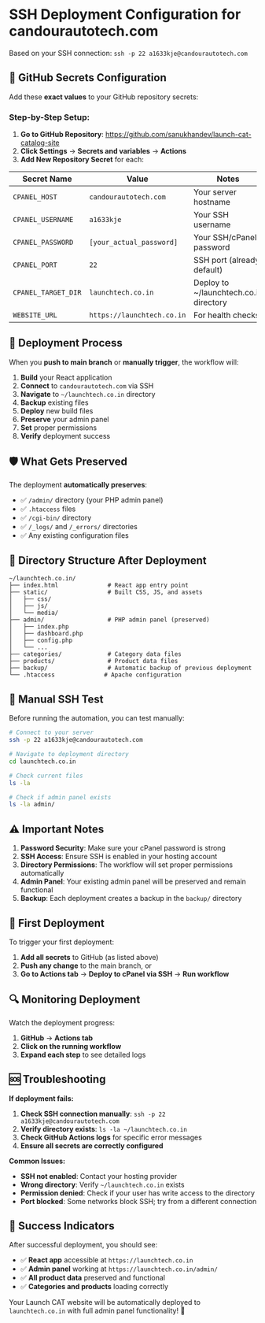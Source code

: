 # SSH Deployment Configuration for candourautotech.com

Based on your SSH connection: `ssh -p 22 a1633kje@candourautotech.com`

## 🔐 GitHub Secrets Configuration

Add these **exact values** to your GitHub repository secrets:

### **Step-by-Step Setup:**

1. **Go to GitHub Repository**: https://github.com/sanukhandev/launch-cat-catalog-site
2. **Click Settings** → **Secrets and variables** → **Actions**
3. **Add New Repository Secret** for each:

| Secret Name | Value | Notes |
|-------------|-------|-------|
| `CPANEL_HOST` | `candourautotech.com` | Your server hostname |
| `CPANEL_USERNAME` | `a1633kje` | Your SSH username |
| `CPANEL_PASSWORD` | `[your_actual_password]` | Your SSH/cPanel password |
| `CPANEL_PORT` | `22` | SSH port (already default) |
| `CPANEL_TARGET_DIR` | `launchtech.co.in` | Deploy to ~/launchtech.co.in directory |
| `WEBSITE_URL` | `https://launchtech.co.in` | For health checks |

## 🚀 Deployment Process

When you **push to main branch** or **manually trigger**, the workflow will:

1. **Build** your React application
2. **Connect** to `candourautotech.com` via SSH
3. **Navigate** to `~/launchtech.co.in` directory
4. **Backup** existing files
5. **Deploy** new build files
6. **Preserve** your admin panel
7. **Set** proper permissions
8. **Verify** deployment success

## 🛡️ What Gets Preserved

The deployment **automatically preserves**:
- ✅ `/admin/` directory (your PHP admin panel)
- ✅ `.htaccess` files
- ✅ `/cgi-bin/` directory
- ✅ `/_logs/` and `/_errors/` directories
- ✅ Any existing configuration files

## 📂 Directory Structure After Deployment

```
~/launchtech.co.in/
├── index.html              # React app entry point
├── static/                 # Built CSS, JS, and assets
│   ├── css/
│   ├── js/
│   └── media/
├── admin/                  # PHP admin panel (preserved)
│   ├── index.php
│   ├── dashboard.php
│   ├── config.php
│   └── ...
├── categories/             # Category data files
├── products/               # Product data files
├── backup/                 # Automatic backup of previous deployment
└── .htaccess              # Apache configuration
```

## 🔧 Manual SSH Test

Before running the automation, you can test manually:

```bash
# Connect to your server
ssh -p 22 a1633kje@candourautotech.com

# Navigate to deployment directory
cd launchtech.co.in

# Check current files
ls -la

# Check if admin panel exists
ls -la admin/
```

## ⚠️ Important Notes

1. **Password Security**: Make sure your cPanel password is strong
2. **SSH Access**: Ensure SSH is enabled in your hosting account
3. **Directory Permissions**: The workflow will set proper permissions automatically
4. **Admin Panel**: Your existing admin panel will be preserved and remain functional
5. **Backup**: Each deployment creates a backup in the `backup/` directory

## 🚀 First Deployment

To trigger your first deployment:

1. **Add all secrets** to GitHub (as listed above)
2. **Push any change** to the main branch, or
3. **Go to Actions tab** → **Deploy to cPanel via SSH** → **Run workflow**

## 🔍 Monitoring Deployment

Watch the deployment progress:
1. **GitHub** → **Actions tab**
2. **Click on the running workflow**
3. **Expand each step** to see detailed logs

## 🆘 Troubleshooting

**If deployment fails:**

1. **Check SSH connection manually**: `ssh -p 22 a1633kje@candourautotech.com`
2. **Verify directory exists**: `ls -la ~/launchtech.co.in`
3. **Check GitHub Actions logs** for specific error messages
4. **Ensure all secrets are correctly configured**

**Common Issues:**
- **SSH not enabled**: Contact your hosting provider
- **Wrong directory**: Verify `~/launchtech.co.in` exists
- **Permission denied**: Check if your user has write access to the directory
- **Port blocked**: Some networks block SSH; try from a different connection

## 🎯 Success Indicators

After successful deployment, you should see:
- ✅ **React app** accessible at `https://launchtech.co.in`
- ✅ **Admin panel** working at `https://launchtech.co.in/admin/`
- ✅ **All product data** preserved and functional
- ✅ **Categories and products** loading correctly

Your Launch CAT website will be automatically deployed to `launchtech.co.in` with full admin panel functionality! 🎉
